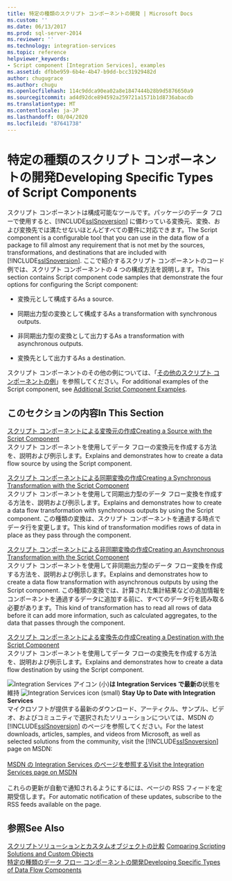 ```yaml
---
title: 特定の種類のスクリプト コンポーネントの開発 | Microsoft Docs
ms.custom: ''
ms.date: 06/13/2017
ms.prod: sql-server-2014
ms.reviewer: ''
ms.technology: integration-services
ms.topic: reference
helpviewer_keywords:
- Script component [Integration Services], examples
ms.assetid: dfbbe959-6b4e-4b47-b9dd-bcc31929482d
author: chugugrace
ms.author: chugu
ms.openlocfilehash: 114c9ddca90ea02a8e1847444b28b9d5876650a9
ms.sourcegitcommit: ad4d92dce894592a259721a1571b1d8736abacdb
ms.translationtype: MT
ms.contentlocale: ja-JP
ms.lasthandoff: 08/04/2020
ms.locfileid: "87641738"
---
```

# <a name="developing-specific-types-of-script-components"></a><span data-ttu-id="005ac-102">特定の種類のスクリプト コンポーネントの開発</span><span class="sxs-lookup"><span data-stu-id="005ac-102">Developing Specific Types of Script Components</span></span>
  <span data-ttu-id="005ac-103">スクリプト コンポーネントは構成可能なツールです。パッケージのデータ フローで使用すると、[!INCLUDE[ssISnoversion](../../includes/ssisnoversion-md.md)] に備わっている変換元、変換、および変換先では満たせないほとんどすべての要件に対応できます。</span><span class="sxs-lookup"><span data-stu-id="005ac-103">The Script component is a configurable tool that you can use in the data flow of a package to fill almost any requirement that is not met by the sources, transformations, and destinations that are included with [!INCLUDE[ssISnoversion](../../includes/ssisnoversion-md.md)].</span></span> <span data-ttu-id="005ac-104">ここで紹介するスクリプト コンポーネントのコード例では、スクリプト コンポーネントの 4 つの構成方法を説明します。</span><span class="sxs-lookup"><span data-stu-id="005ac-104">This section contains Script component code samples that demonstrate the four options for configuring the Script component:</span></span>  
  
-   <span data-ttu-id="005ac-105">変換元として構成する</span><span class="sxs-lookup"><span data-stu-id="005ac-105">As a source.</span></span>  
  
-   <span data-ttu-id="005ac-106">同期出力型の変換として構成する</span><span class="sxs-lookup"><span data-stu-id="005ac-106">As a transformation with synchronous outputs.</span></span>  
  
-   <span data-ttu-id="005ac-107">非同期出力型の変換として出力する</span><span class="sxs-lookup"><span data-stu-id="005ac-107">As a transformation with asynchronous outputs.</span></span>  
  
-   <span data-ttu-id="005ac-108">変換先として出力する</span><span class="sxs-lookup"><span data-stu-id="005ac-108">As a destination.</span></span>  
  
 <span data-ttu-id="005ac-109">スクリプト コンポーネントのその他の例については、「[その他のスクリプト コンポーネントの例](../extending-packages-scripting-data-flow-script-component-examples/additional-script-component-examples.md)」を参照してください。</span><span class="sxs-lookup"><span data-stu-id="005ac-109">For additional examples of the Script component, see [Additional Script Component Examples](../extending-packages-scripting-data-flow-script-component-examples/additional-script-component-examples.md).</span></span>  
  
## <a name="in-this-section"></a><span data-ttu-id="005ac-110">このセクションの内容</span><span class="sxs-lookup"><span data-stu-id="005ac-110">In This Section</span></span>  
 [<span data-ttu-id="005ac-111">スクリプト コンポーネントによる変換元の作成</span><span class="sxs-lookup"><span data-stu-id="005ac-111">Creating a Source with the Script Component</span></span>](creating-a-source-with-the-script-component.md)  
 <span data-ttu-id="005ac-112">スクリプト コンポーネントを使用してデータ フローの変換元を作成する方法を、説明および例示します。</span><span class="sxs-lookup"><span data-stu-id="005ac-112">Explains and demonstrates how to create a data flow source by using the Script component.</span></span>  
  
 [<span data-ttu-id="005ac-113">スクリプト コンポーネントによる同期変換の作成</span><span class="sxs-lookup"><span data-stu-id="005ac-113">Creating a Synchronous Transformation with the Script Component</span></span>](creating-a-synchronous-transformation-with-the-script-component.md)  
 <span data-ttu-id="005ac-114">スクリプト コンポーネントを使用して同期出力型のデータ フロー変換を作成する方法を、説明および例示します。</span><span class="sxs-lookup"><span data-stu-id="005ac-114">Explains and demonstrates how to create a data flow transformation with synchronous outputs by using the Script component.</span></span> <span data-ttu-id="005ac-115">この種類の変換は、スクリプト コンポーネントを通過する時点でデータ行を変更します。</span><span class="sxs-lookup"><span data-stu-id="005ac-115">This kind of transformation modifies rows of data in place as they pass through the component.</span></span>  
  
 [<span data-ttu-id="005ac-116">スクリプト コンポーネントによる非同期変換の作成</span><span class="sxs-lookup"><span data-stu-id="005ac-116">Creating an Asynchronous Transformation with the Script Component</span></span>](../extending-packages-scripting-data-flow-script-component-types/creating-an-asynchronous-transformation-with-the-script-component.md)  
 <span data-ttu-id="005ac-117">スクリプト コンポーネントを使用して非同期出力型のデータ フロー変換を作成する方法を、説明および例示します。</span><span class="sxs-lookup"><span data-stu-id="005ac-117">Explains and demonstrates how to create a data flow transformation with asynchronous outputs by using the Script component.</span></span> <span data-ttu-id="005ac-118">この種類の変換では、計算された集計結果などの追加情報をコンポーネントを通過するデータに追加する前に、すべてのデータ行を読み取る必要があります。</span><span class="sxs-lookup"><span data-stu-id="005ac-118">This kind of transformation has to read all rows of data before it can add more information, such as calculated aggregates, to the data that passes through the component.</span></span>  
  
 [<span data-ttu-id="005ac-119">スクリプト コンポーネントによる変換先の作成</span><span class="sxs-lookup"><span data-stu-id="005ac-119">Creating a Destination with the Script Component</span></span>](../extending-packages-scripting-data-flow-script-component-types/creating-a-destination-with-the-script-component.md)  
 <span data-ttu-id="005ac-120">スクリプト コンポーネントを使用してデータ フローの変換先を作成する方法を、説明および例示します。</span><span class="sxs-lookup"><span data-stu-id="005ac-120">Explains and demonstrates how to create a data flow destination by using the Script component.</span></span>  
  
<span data-ttu-id="005ac-121">![Integration Services アイコン (小)](../media/dts-16.gif "Integration Services のアイコン (小)")**は Integration Services で最新の**状態を維持  </span><span class="sxs-lookup"><span data-stu-id="005ac-121">![Integration Services icon (small)](../media/dts-16.gif "Integration Services icon (small)")  **Stay Up to Date with Integration Services**</span></span><br /> <span data-ttu-id="005ac-122">マイクロソフトが提供する最新のダウンロード、アーティクル、サンプル、ビデオ、およびコミュニティで選択されたソリューションについては、MSDN の [!INCLUDE[ssISnoversion](../../includes/ssisnoversion-md.md)] のページを参照してください。</span><span class="sxs-lookup"><span data-stu-id="005ac-122">For the latest downloads, articles, samples, and videos from Microsoft, as well as selected solutions from the community, visit the [!INCLUDE[ssISnoversion](../../includes/ssisnoversion-md.md)] page on MSDN:</span></span><br /><br /> [<span data-ttu-id="005ac-123">MSDN の Integration Services のページを参照する</span><span class="sxs-lookup"><span data-stu-id="005ac-123">Visit the Integration Services page on MSDN</span></span>](https://go.microsoft.com/fwlink/?LinkId=136655)<br /><br /> <span data-ttu-id="005ac-124">これらの更新が自動で通知されるようにするには、ページの RSS フィードを定期受信します。</span><span class="sxs-lookup"><span data-stu-id="005ac-124">For automatic notification of these updates, subscribe to the RSS feeds available on the page.</span></span>  
  
## <a name="see-also"></a><span data-ttu-id="005ac-125">参照</span><span class="sxs-lookup"><span data-stu-id="005ac-125">See Also</span></span>  
 <span data-ttu-id="005ac-126">[スクリプトソリューションとカスタムオブジェクトの比較](../extending-packages-scripting/comparing-scripting-solutions-and-custom-objects.md) </span><span class="sxs-lookup"><span data-stu-id="005ac-126">[Comparing Scripting Solutions and Custom Objects](../extending-packages-scripting/comparing-scripting-solutions-and-custom-objects.md) </span></span>  
 [<span data-ttu-id="005ac-127">特定の種類のデータ フロー コンポーネントの開発</span><span class="sxs-lookup"><span data-stu-id="005ac-127">Developing Specific Types of Data Flow Components</span></span>](../extending-packages-custom-objects-data-flow-types/developing-specific-types-of-data-flow-components.md)  
  
  
